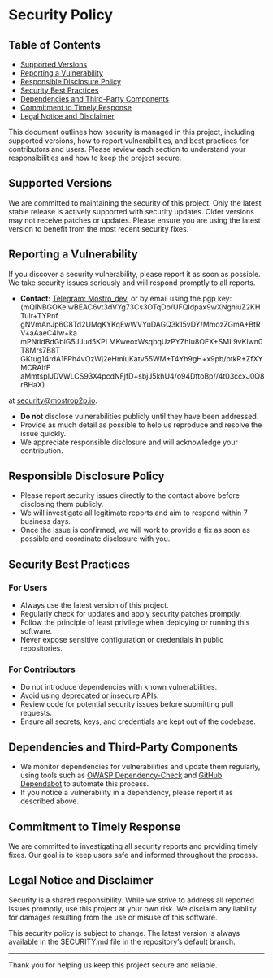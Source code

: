 # Security Policy

## Table of Contents
- [Supported Versions](#supported-versions)
- [Reporting a Vulnerability](#reporting-a-vulnerability)
- [Responsible Disclosure Policy](#responsible-disclosure-policy)
- [Security Best Practices](#security-best-practices)
- [Dependencies and Third-Party Components](#dependencies-and-third-party-components)
- [Commitment to Timely Response](#commitment-to-timely-response)
- [Legal Notice and Disclaimer](#legal-notice-and-disclaimer)

This document outlines how security is managed in this project, including supported versions, how to report vulnerabilities, and best practices for contributors and users. Please review each section to understand your responsibilities and how to keep the project secure.

## Supported Versions

We are committed to maintaining the security of this project. Only the latest stable release is actively supported with security updates. Older versions may not receive patches or updates. Please ensure you are using the latest version to benefit from the most recent security fixes.


## Reporting a Vulnerability

If you discover a security vulnerability, please report it as soon as possible. We take security issues seriously and will respond promptly to all reports.

- **Contact:** [Telegram: Mostro_dev]([https://t.me/mostro_dev), or by email using the pgp key:
  (mQINBGOKeIwBEAC6vt3dVYg73Cs3OTqDp/UFQIdpax9wXNghiuZ2KHTulr+TYPnf
gNVmAnJp6C8Td2UMqKYKqEwWVYuDAGQ3k15vDY/MmozZGmA+BtRV+aAaeC4Iw+ka
mPNtldBdGbiG5JJud5KPLMKweoxWsqbqUzPYZhIu8OEX+SML9vKlwn0T8Mrs7B8T
GKtug14rdA1FPh4vOzWj2eHmiuKatv55WM+T4Yh9gH+x9pb/btkR+ZfXYMCRAIfF
aMmtspIJDVWLCS93X4pcdNFjfD+sbjJ5khU4/o94DftoBp//4t03ccxJ0Q8rBHaX)

at [security@mostrop2p.io](calderon@mostro.network).
- **Do not** disclose vulnerabilities publicly until they have been addressed.
- Provide as much detail as possible to help us reproduce and resolve the issue quickly.
- We appreciate responsible disclosure and will acknowledge your contribution.

## Responsible Disclosure Policy

- Please report security issues directly to the contact above before disclosing them publicly.
- We will investigate all legitimate reports and aim to respond within 7 business days.
- Once the issue is confirmed, we will work to provide a fix as soon as possible and coordinate disclosure with you.

## Security Best Practices

### For Users
- Always use the latest version of this project.
- Regularly check for updates and apply security patches promptly.
- Follow the principle of least privilege when deploying or running this software.
- Never expose sensitive configuration or credentials in public repositories.

### For Contributors
- Do not introduce dependencies with known vulnerabilities.
- Avoid using deprecated or insecure APIs.
- Review code for potential security issues before submitting pull requests.
- Ensure all secrets, keys, and credentials are kept out of the codebase.

## Dependencies and Third-Party Components

- We monitor dependencies for vulnerabilities and update them regularly, using tools such as [OWASP Dependency-Check](https://jeremylong.github.io/DependencyCheck/) and [GitHub Dependabot](https://docs.github.com/en/code-security/supply-chain-security/keeping-your-dependencies-updated-automatically) to automate this process.
- If you notice a vulnerability in a dependency, please report it as described above.

## Commitment to Timely Response

We are committed to investigating all security reports and providing timely fixes. Our goal is to keep users safe and informed throughout the process.

## Legal Notice and Disclaimer

Security is a shared responsibility. While we strive to address all reported issues promptly, use this project at your own risk. We disclaim any liability for damages resulting from the use or misuse of this software.

This security policy is subject to change. The latest version is always available in the SECURITY.md file in the repository’s default branch.

---

Thank you for helping us keep this project secure and reliable.
